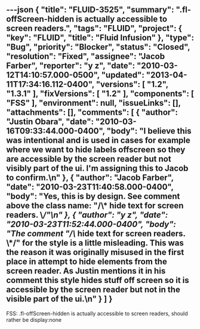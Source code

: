 ---json
{
  "title": "FLUID-3525",
  "summary": ".fl-offScreen-hidden is actually accessible to screen readers.",
  "tags": "FLUID",
  "project": {
    "key": "FLUID",
    "title": "Fluid Infusion"
  },
  "type": "Bug",
  "priority": "Blocker",
  "status": "Closed",
  "resolution": "Fixed",
  "assignee": "Jacob Farber",
  "reporter": "y z",
  "date": "2010-03-12T14:10:57.000-0500",
  "updated": "2013-04-11T17:34:16.112-0400",
  "versions": [
    "1.2",
    "1.3.1"
  ],
  "fixVersions": [
    "1.2"
  ],
  "components": [
    "FSS"
  ],
  "environment": null,
  "issueLinks": [],
  "attachments": [],
  "comments": [
    {
      "author": "Justin Obara",
      "date": "2010-03-16T09:33:44.000-0400",
      "body": "I believe this was intentional and is used in cases for example where we want to hide labels offscreen so they are accessible by the screen reader but not visibly part of the ui. I'm assigning this to Jacob to confirm.\n"
    },
    {
      "author": "Jacob Farber",
      "date": "2010-03-23T11:40:58.000-0400",
      "body": "Yes, this is by design. See comment above the class name:  \"/\\* hide text for screen readers. \\*/\"\n"
    },
    {
      "author": "y z",
      "date": "2010-03-23T11:52:44.000-0400",
      "body": "The comment \"/\\* hide text for screen readers. \\*/\" for the style is a little misleading. This was the reason it was originally misused in the first place in attempt to hide elements from the screen reader. As Justin mentions it in his comment this style hides stuff off screen so it is accessible by the screen reader but not in the visible part of the ui.\n"
    }
  ]
}
---
FSS: .fl-offScreen-hidden is actually accessible to screen readers, should rather be display:none

        